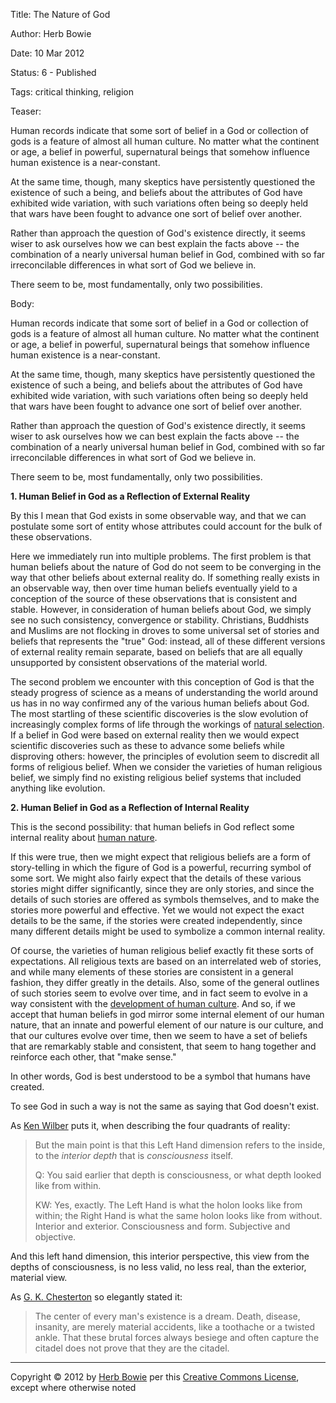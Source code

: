 Title:  The Nature of God

Author: Herb Bowie

Date:   10 Mar 2012

Status: 6 - Published

Tags:   critical thinking, religion

Teaser: 
 
Human records indicate that some sort of belief in a God or collection of gods is a feature of almost all human culture. No matter what the continent or age, a belief in powerful, supernatural beings that somehow influence human existence is a near-constant. 

At the same time, though, many skeptics have persistently questioned the existence of such a being, and beliefs about the attributes of God have exhibited wide variation, with such variations often being so deeply held that wars have been fought to advance one sort of belief over another. 

Rather than approach the question of God's existence directly, it seems wiser to ask ourselves how we can best explain the facts above -- the combination of a nearly universal human belief in God, combined with so far irreconcilable differences in what sort of God we believe in. 

There seem to be, most fundamentally, only two possibilities.


Body:   
 
Human records indicate that some sort of belief in a God or collection of gods is a feature of almost all human culture. No matter what the continent or age, a belief in powerful, supernatural beings that somehow influence human existence is a near-constant. 

At the same time, though, many skeptics have persistently questioned the existence of such a being, and beliefs about the attributes of God have exhibited wide variation, with such variations often being so deeply held that wars have been fought to advance one sort of belief over another. 

Rather than approach the question of God's existence directly, it seems wiser to ask ourselves how we can best explain the facts above -- the combination of a nearly universal human belief in God, combined with so far irreconcilable differences in what sort of God we believe in. 

There seem to be, most fundamentally, only two possibilities. 

**1. Human Belief in God as a Reflection of External Reality**

By this I mean that God exists in some observable way, and that we can postulate some sort of entity whose attributes could account for the bulk of these observations. 

Here we immediately run into multiple problems. The first problem is that human beliefs about the nature of God do not seem to be converging in the way that other beliefs about external reality do. If something really exists in an observable way, then over time human beliefs eventually yield to a conception of the source of these observations that is consistent and stable. However, in consideration of human beliefs about God, we simply see no such consistency, convergence or stability. Christians, Buddhists and Muslims are not flocking in droves to some universal set of stories and beliefs that represents the "true" God: instead, all of these different versions of external reality remain separate, based on beliefs that are all equally unsupported by consistent observations of the material world. 

The second problem we encounter with this conception of God is that the steady progress of science as a means of understanding the world around us has in no way confirmed any of the various human beliefs about God. The most startling of these scientific discoveries is the slow evolution of increasingly complex forms of life through the workings of [natural selection][natural-selection]. If a belief in God were based on external reality then we would expect scientific discoveries such as these to advance some beliefs while disproving others: however, the principles of evolution seem to discredit all forms of religious belief. When we consider the varieties of human religious belief, we simply find no existing religious belief systems that included anything like evolution. 

**2. Human Belief in God as a Reflection of Internal Reality**

This is the second possibility: that human beliefs in God reflect some internal reality about [human nature][human-nature]. 

If this were true, then we might expect that religious beliefs are a form of story-telling in which the figure of God is a powerful, recurring symbol of some sort. We might also fairly expect that the details of these various stories might differ significantly, since they are only stories, and since the details of such stories are offered as symbols themselves, and to make the stories more powerful and effective. Yet we would not expect the exact details to be the same, if the stories were created independently, since many different details might be used to symbolize a common internal reality. 

Of course, the varieties of human religious belief exactly fit these sorts of expectations. All religious texts are based on an interrelated web of stories, and while many elements of these stories are consistent in a general fashion, they differ greatly in the details. Also, some of the general outlines of such stories seem to evolve over time, and in fact seem to evolve in a way consistent with the [development of human culture][levels]. And so, if we accept that human beliefs in god mirror some internal element of our human nature, that an innate and powerful element of our nature is our culture, and that our cultures evolve over time, then we seem to have a set of beliefs that are remarkably stable and consistent, that seem to hang together and reinforce each other, that "make sense."

In other words, God is best understood to be a symbol that humans have created.

To see God in such a way is not the same as saying that God doesn't exist. 

As [Ken Wilber][wilber] puts it, when describing the four quadrants of reality:

> But the main point is that this Left Hand dimension refers to the inside, to the *interior depth* that is *consciousness* itself. 
>
> Q: You said earlier that depth is consciousness, or what depth looked like from within. 
>
> KW: Yes, exactly. The Left Hand is what the holon looks like from within; the Right Hand is what the same holon looks like from without. Interior and exterior. Consciousness and form. Subjective and objective.

And this left hand dimension, this interior perspective, this view from the depths of consciousness, is no less valid, no less real, than the exterior, material view.  

As [G. K. Chesterton][chesterton] so elegantly stated it:

> The center of every man's existence is a dream. Death, disease, insanity, are merely material accidents, like a toothache or a twisted ankle. That these brutal forces always besiege and often capture the citadel does not prove that they are the citadel. 

----

Copyright &copy; 2012 by [Herb Bowie](http://www.herbbowie.com) per this [Creative Commons License](http://creativecommons.org/licenses/by-nc-nd/3.0/), except where otherwise noted

[natural-selection]: http://en.wikipedia.org/wiki/Natural_selection
[human-nature]: human-nature
[levels]: developmental-levels
[chesterton]: center-every-mans-existence-dream
[wilber]: left-hand-dimension


